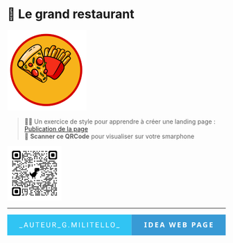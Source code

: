 # 🚀 Le grand restaurant
![cover](./asset/logo.png)

> 🧑‍💻 Un exercice de style pour apprendre à créer une landing page : [Publication de la page](https://giusmili.github.io/le_grand_restaurant/)<br>
> 🧐 **Scanner ce QRCode** pour visualiser sur votre smarphone

<img src="./asset/qrcode_giusmili.github.io.png" width= 25% heigth="50%">


---


![Auteur](./asset/_auteur_g.militello_-idea-web-page.svg)

